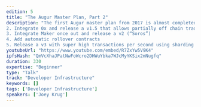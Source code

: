 ```yaml
---
edition: 5
title: "The Augur Master Plan, Part 2"
description: "The first Augur master plan from 2017 is almost completed, so it's time to look to what's next. To refresh, the original one was:1. Release a v1 which'll be pretty, slow, hard to use, and expensive
2. Integrate 0x and release a v1.5 that allows partially off chain trading so people can create, modify, and cancel orders quickly
3. Integrate Maker once out and release a v2 (“Soros”)
4. Add automatic rollover contracts
5. Release a v3 with super high transactions per second using sharding and/or raiden (“Simons”)In this lightning talk we'll go over what's next!"
youtubeUrl: "https://www.youtube.com/embed/R7ZxYw5V9K4"
ipfsHash: "QmVcXhaJPatNwFoWcro2DHWuYbka7WJcMyYKSix2mNugfq"
duration: 330
expertise: "Beginner"
type: "Talk"
track: "Developer Infrastructure"
keywords: []
tags: ['Developer Infrastructure']
speakers: ['Joey Krug']
---
```

